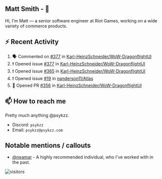 <!--
[![PsyKzz's github stats](https://github-readme-stats.vercel.app/api?username=psykzz&show_icons=true)](https://github.com/anuraghazra/github-readme-stats)
-->

## Matt Smith - 👋
Hi, I'm Matt — a senior software engineer at Riot Games, working on a wide variety of commerce products.

## ⚡ Recent Activity

<!--START_SECTION:activity-->
1. 🗣 Commented on [#377](https://github.com/Karl-HeinzSchneider/WoW-DragonflightUI/issues/377) in [Karl-HeinzSchneider/WoW-DragonflightUI](https://github.com/Karl-HeinzSchneider/WoW-DragonflightUI)
2. ❗️ Opened issue [#377](https://github.com/Karl-HeinzSchneider/WoW-DragonflightUI/issues/377) in [Karl-HeinzSchneider/WoW-DragonflightUI](https://github.com/Karl-HeinzSchneider/WoW-DragonflightUI)
3. ❗️ Opened issue [#365](https://github.com/Karl-HeinzSchneider/WoW-DragonflightUI/issues/365) in [Karl-HeinzSchneider/WoW-DragonflightUI](https://github.com/Karl-HeinzSchneider/WoW-DragonflightUI)
4. ❗️ Opened issue [#19](https://github.com/nanderson11/Atlas/issues/19) in [nanderson11/Atlas](https://github.com/nanderson11/Atlas)
5. 💪 Opened PR [#356](https://github.com/Karl-HeinzSchneider/WoW-DragonflightUI/pull/356) in [Karl-HeinzSchneider/WoW-DragonflightUI](https://github.com/Karl-HeinzSchneider/WoW-DragonflightUI)
<!--END_SECTION:activity-->


## 📫 How to reach me

Pretty much anything @psykzz.

- Discord: `psykzz`
- Email: `psykzz@psykzz.com`


## Notable mentions / callouts

 - [@neamar](https://github.com/neamar) - A highly recommended individual, who I've worked with in the past.


![visitors](https://visitor-badge.glitch.me/badge?page_id=psykzz/psykzz)


